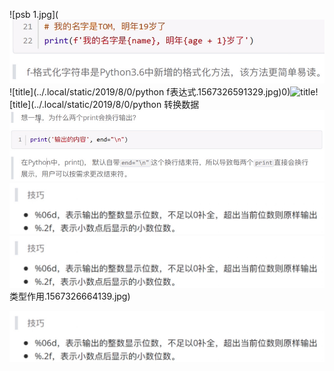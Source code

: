 ![psb 1.jpg](![title](https://raw.githubusercontent.com/XJZ-0707/imge/master/gitnote/2019/09/01/python%20f%E8%A1%A8%E8%BE%BE%E5%BC%8F-1567326572332.jpg)![title](../.local/static/2019/8/0/python f表达式.1567326591329.jpg)0)![title](https://i.loli.net/2019/09/01/Zd65kM8IWHSxNPm.jpg)![title](../.local/static/2019/8/0/python 转换数据![title](https://raw.githubusercontent.com/XJZ-0707/imge/master/gitnote/2019/09/01/python%E7%BB%93%E6%9D%9F%E7%AC%A6-1567326726344.jpg)![title](../.local/static/2019/8/0/python字符.1567326743666.jpg)![title](https://raw.githubusercontent.com/XJZ-0707/imge/master/gitnote/2019/09/01/python%E5%AD%97%E7%AC%A6-1567326746450.jpg)类型作用.1567326664139.jpg)


![title](https://raw.githubusercontent.com/XJZ-0707/imge/master/gitnote/2019/09/01/python%E5%AD%97%E7%AC%A6-1567326795536.jpg)